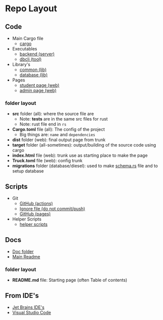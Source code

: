 # Repo Layout

## Code

- Main Cargo file
    - [cargo](../Cargo.toml)
- Executables
    - [backend (server)](../backend)
    - [dbcli (tool)](../dbcli)
- Library's
    - [common (lib)](../common)
    - [database (lib)](../database)
- Pages
    - [student page (web)](../studentpage)
    - [admin page (web)](../adminpage)

### folder layout

- **src** folder (all): where the source file are
  - Note: **tests** are in the same src files for rust
  - Note: rust file end in `rs`
- **Cargo.toml** file (all): The config of the project
  - Big things are: `name` and `dependencies`
- **dist** folder (web): final output page from trunk
- **target** folder (all-sometimes): output/building of the source code using cargo
- **index.html** file (web): trunk use as starting place to make the page
- **Truck.toml** file (web): config trunk
- **migrations** folder (database/diesel): used to make [schema.rs](../database/src/repository/schema.rs) file and to setup database

## Scripts

- Git
    - [GitHub (actions)](../.github)
    - [Ignore file (do not commit/push)](../.gitignore)
    - [GitHub (pages)](../_config.yml)
- Helper Scripts
    - [helper scripts](../helper_scripts)

## Docs

- [Doc folder](../Doc)
- [Main Readme](../README.md)

### folder layout

- **README.md** file: Starting page (often Table of contents)

## From IDE's

- [Jet Brains IDE's](../.idea)
- [Visual Studio Code](../.vscode)